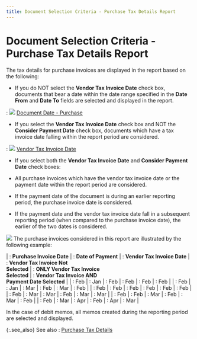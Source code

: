 ```yaml
---
title: Document Selection Criteria - Purchase Tax Details Report
---
```


# Document Selection Criteria - Purchase Tax Details Report


The tax details for purchase invoices are displayed in the report based  on the following:

- If you do NOT  select the **Vendor Tax Invoice Date** check  box, documents that bear a date within the date range specified in the  **Date From** and **Date 
 To** fields are selected and displayed in the report.

: ![]({{site.rpt_baseurl}}/img/lens.gif) [Document  Date - Purchase]({{site.pp_chm}}/purc-proc/doc-profile/contents/document-information/document_date.html)

- If you select  the **Vendor Tax Invoice Date** check  box and NOT the **Consider Payment Date** check box, documents which have a tax invoice date falling within  the report period are considered.

: ![]({{site.rpt_baseurl}}/img/lens.gif) [Vendor  Tax Invoice Date]({{site.pp_chm}}/misc/other_information_step_by_step_pr.html)

- If you select  both the **Vendor Tax Invoice Date** and  **Consider Payment Date** check boxes:


- All purchase invoices  which have the vendor tax invoice date or the payment date within the  report period are considered.
- If the payment date  of the document is during an earlier reporting period, the purchase invoice  date is considered.
- If the payment date  and the vendor tax invoice date fall in a subsequent reporting period  (when compared to the purchase invoice date), the earlier of the two dates  is considered.



![]({{site.rpt_baseurl}}/img/example.gif) The  purchase invoices considered in this report are illustrated by the following  example:


| : **Purchase Invoice Date** | : **Date of Payment** | : **Vendor Tax Invoice Date** | : **Vendor Tax Invoice Not <br/> Selected** | : **ONLY Vendor Tax Invoice <br/> Selected** | : **Vendor Tax Invoice AND <br/> Payment Date Selected** |
| : Feb | : Jan | : Feb | : Feb | : Feb | : Feb |
| : Feb | : Jan | : Mar | : Feb | : Mar | : Feb |
| : Feb | : Feb | : Feb | : Feb | : Feb | : Feb |
| : Feb | : Mar | : Mar | : Feb | : Mar | : Mar |
| : Feb | : Feb | : Mar | : Feb | : Mar | : Feb |
| : Feb | : Mar | : Apr | : Feb | : Apr | : Mar |



In the case of debit memos, all memos created during the reporting period  are selected and displayed.


{:.see_also}
See also
: [Purchase Tax  Details]({{site.rpt_baseurl}}/everest-reports/purchasing/gst_vat_on_purchases.html)
